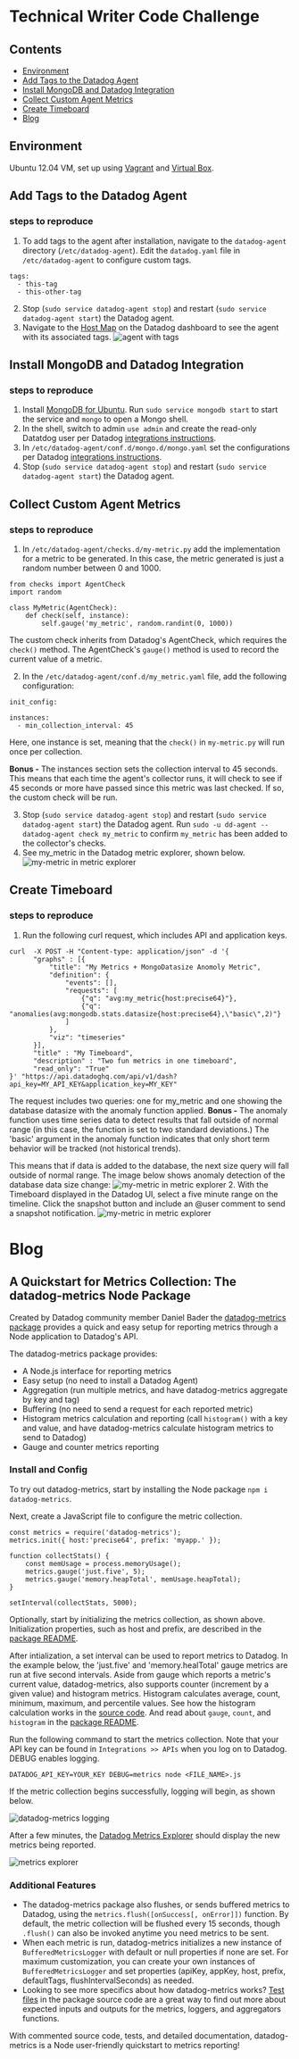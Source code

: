 # Technical Writer Code Challenge

## Contents
 - [Environment](https://github.com/RachelSa/hiring-engineers/blob/tech-writer/answers.md#environmen)
 - [Add Tags to the Datadog Agent](https://github.com/RachelSa/hiring-engineers/blob/tech-writer/answers.md#add-tags-to-the-datadog-agent)
 - [Install MongoDB and Datadog Integration](https://github.com/RachelSa/hiring-engineers/blob/tech-writer/answers.md#install-mongodb-and-datadog-integration)
 - [Collect Custom Agent Metrics](https://github.com/RachelSa/hiring-engineers/blob/tech-writer/answers.md#collect-custom-agent-metrics)
 - [Create Timeboard](https://github.com/RachelSa/hiring-engineers/blob/tech-writer/answers.md#create-timeboard)
 - [Blog](https://github.com/RachelSa/hiring-engineers/blob/tech-writer/answers.md#blog)

## Environment
  Ubuntu 12.04 VM, set up using [Vagrant](https://www.vagrantup.com/intro/getting-started/) and [Virtual Box](https://www.virtualbox.org/).

## Add Tags to the Datadog Agent
### steps to reproduce
  1. To add tags to the agent after installation, navigate to the `datadog-agent` directory (`/etc/datadog-agent`). Edit the `datadog.yaml` file in `/etc/datadog-agent` to configure custom tags.
  ```
  tags:
    - this-tag
    - this-other-tag
  ```
  2. Stop (`sudo service datadog-agent stop`) and restart (`sudo service datadog-agent start`) the Datadog agent.
  3. Navigate to the [Host Map](https://app.datadoghq.com/infrastructure/map) on the Datadog dashboard to see the agent with its associated tags.
  ![agent with tags](https://github.com/RachelSa/hiring-engineers/blob/tech-writer/images/vm-tag.png)

## Install MongoDB and Datadog Integration
### steps to reproduce
  1. Install [MongoDB for Ubuntu](https://docs.mongodb.com/manual/tutorial/install-mongodb-on-ubuntu/). Run `sudo service mongodb start` to start the service and `mongo` to open a Mongo shell.
  2. In the shell, switch to admin `use admin` and create the read-only Datatdog user per Datadog [integrations instructions](https://app.datadoghq.com/account/settings#integrations/mongodb).
  3. In `/etc/datadog-agent/conf.d/mongo.d/mongo.yaml` set the configurations per Datadog [integrations instructions](https://app.datadoghq.com/account/settings#integrations/mongodb).
  4. Stop (`sudo service datadog-agent stop`) and restart (`sudo service datadog-agent start`) the Datadog agent.

## Collect Custom Agent Metrics
### steps to reproduce
  1. In `/etc/datadog-agent/checks.d/my-metric.py` add the implementation for a metric to be generated. In this case, the metric generated is just a random number between 0 and 1000.
  ```
  from checks import AgentCheck
  import random

  class MyMetric(AgentCheck):
      def check(self, instance):
          self.gauge('my_metric', random.randint(0, 1000))
  ```
The custom check inherits from Datadog's AgentCheck, which requires the `check()` method. The AgentCheck's `gauge()` method is used to record the current value of a metric.

  2. In the `/etc/datadog-agent/conf.d/my_metric.yaml` file, add the following configuration:
  ```
  init_config:

  instances:
    - min_collection_interval: 45
  ```
  Here, one instance is set, meaning that the `check()` in `my-metric.py` will run once per collection.

  **Bonus -** The instances section sets the collection interval to 45 seconds. This means that each time the agent's collector runs, it will check to see if 45 seconds or more have passed since this metric was last checked. If so, the custom check will be run.

  3. Stop (`sudo service datadog-agent stop`) and restart (`sudo service datadog-agent start`) the Datadog agent. Run `sudo -u dd-agent -- datadog-agent check my_metric` to confirm `my_metric` has been added to the collector's checks.
  4. See my_metric in the Datadog metric explorer, shown below.
  ![my-metric in metric explorer](https://github.com/RachelSa/hiring-engineers/blob/tech-writer/images/my_metric_explorer.png)

## Create Timeboard
### steps to reproduce
  1. Run the following curl request, which includes API and application keys.
```
curl  -X POST -H "Content-type: application/json" -d '{
      "graphs" : [{
          "title": "My Metrics + MongoDatasize Anomoly Metric",
          "definition": {
              "events": [],
              "requests": [
                  {"q": "avg:my_metric{host:precise64}"},
                  {"q": "anomalies(avg:mongodb.stats.datasize{host:precise64},\"basic\",2)"}
              ]
          },
          "viz": "timeseries"
      }],
      "title" : "My Timeboard",
      "description" : "Two fun metrics in one timeboard",
      "read_only": "True"
}' "https://api.datadoghq.com/api/v1/dash?api_key=MY_API_KEY&application_key=MY_KEY"
```
The request includes two queries: one for my_metric and one showing the database datasize with the anomaly function applied. **Bonus -** The anomaly function uses time series data to detect results that fall outside of normal range (in this case, the function is set to two standard deviations.) The 'basic' argument in the anomaly function indicates that only short term behavior will be tracked (not historical trends).

 This means that if data is added to the database, the next size query will fall outside of normal range. The image below shows anomaly detection of the database data size change:
![my-metric in metric explorer](https://github.com/RachelSa/hiring-engineers/blob/tech-writer/images/my_timeseries.png)
  2. With the Timeboard displayed in the Datadog UI, select a five minute range on the timeline. Click the snapshot button and include an @user comment to send a snapshot notification.
  ![my-metric in metric explorer](https://github.com/RachelSa/hiring-engineers/blob/tech-writer/images/timeboard_email.png)

# Blog
## A Quickstart for Metrics Collection: The datadog-metrics Node Package
Created by Datadog community member Daniel Bader the [datadog-metrics package](https://www.npmjs.com/package/datadog-metrics) provides a quick and easy setup for reporting metrics through a Node application to Datadog's API.

The datadog-metrics package provides:
 - A Node.js interface for reporting metrics
 - Easy setup (no need to install a Datadog Agent)
 - Aggregation (run multiple metrics, and have datadog-metrics aggregate by key and tag)
 - Buffering (no need to send a request for each reported metric)
 - Histogram metrics calculation and reporting (call `histogram()` with a key and value, and have datadog-metrics calculate histogram metrics to send to Datadog)
 - Gauge and counter metrics reporting

### Install and Config
To try out datadog-metrics, start by installing the Node package `npm i datadog-metrics`.

Next, create a JavaScript file to configure the metric collection.

```
const metrics = require('datadog-metrics');
metrics.init({ host:'precise64', prefix: 'myapp.' });

function collectStats() {
    const memUsage = process.memoryUsage();
    metrics.gauge('just.five', 5);
    metrics.gauge('memory.heapTotal', memUsage.heapTotal);
}

setInterval(collectStats, 5000);
```
Optionally, start by initializing the metrics collection, as shown above. Initialization properties, such as host and prefix, are described in the [package README](https://github.com/dbader/node-datadog-metrics).

After intialization, a set interval can be used to report metrics to Datadog. In the example below, the 'just.five' and 'memory.healTotal' gauge metrics are run at five second intervals. Aside from gauge which reports a metric's current value, datadog-metrics, also supports counter (increment by a given value) and histogram metrics. Histogram calculates average, count, minimum, maximum, and percentile values. See how the histogram calculation works in the [source code](https://github.com/dbader/node-datadog-metrics/blob/master/lib/metrics.js). And read about `gauge`, `count`, and `histogram` in the [package README](https://github.com/dbader/node-datadog-metrics).

Run the following command to start the metrics collection. Note that your API key can be found in `Integrations >> APIs` when you log on to Datadog. DEBUG enables logging.

`DATADOG_API_KEY=YOUR_KEY DEBUG=metrics node <FILE_NAME>.js`

If the metric collection begins successfully, logging will begin, as shown below.

![datadog-metrics logging](https://github.com/RachelSa/hiring-engineers/blob/tech-writer/images/blog_metrics.png)

After a few minutes, the [Datadog Metrics Explorer](https://app.datadoghq.com/metric/summary) should display the new metrics being reported.

![metrics explorer](https://github.com/RachelSa/hiring-engineers/blob/tech-writer/images/just.five.png)

### Additional Features
 - The datadog-metrics package also flushes, or sends buffered metrics to Datadog, using the `metrics.flush([onSuccess[, onError]])` function. By default, the metric collection will be flushed every 15 seconds, though `.flush()` can also be invoked anytime you need metrics to be sent.
 - When each metric is run, datadog-metrics initializes a new instance of `BufferedMetricsLogger` with default or null properties if none are set. For maximum customization, you can create your own instances of `BufferedMetricsLogger` and set properties (apiKey, appKey, host, prefix, defaultTags, flushIntervalSeconds) as needed.
 - Looking to see more specifics about how datadog-metrics works? [Test files](https://github.com/dbader/node-datadog-metrics/tree/master/test) in the package source code are a great way to find out more about expected inputs and outputs for the metrics, loggers, and aggregators functions.

 With commented source code, tests, and detailed documentation, datadog-metrics is a Node user-friendly quickstart to metrics reporting!
